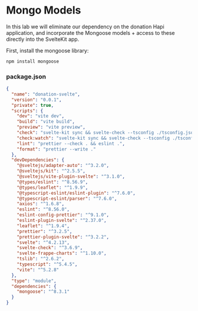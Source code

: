# Mongo Models

In this lab we will eliminate our dependency on the donation Hapi application, and incorporate the Mongoose models + access to these directly into the SvelteKit app.

First, install the mongoose library:

~~~bash
npm install mongoose
~~~

### package.json

~~~json
{
  "name": "donation-svelte",
  "version": "0.0.1",
  "private": true,
  "scripts": {
    "dev": "vite dev",
    "build": "vite build",
    "preview": "vite preview",
    "check": "svelte-kit sync && svelte-check --tsconfig ./tsconfig.json",
    "check:watch": "svelte-kit sync && svelte-check --tsconfig ./tsconfig.json --watch",
    "lint": "prettier --check . && eslint .",
    "format": "prettier --write ."
  },
  "devDependencies": {
    "@sveltejs/adapter-auto": "^3.2.0",
    "@sveltejs/kit": "^2.5.5",
    "@sveltejs/vite-plugin-svelte": "^3.1.0",
    "@types/eslint": "^8.56.9",
    "@types/leaflet": "^1.9.9",
    "@typescript-eslint/eslint-plugin": "^7.6.0",
    "@typescript-eslint/parser": "^7.6.0",
    "axios": "^1.6.8",
    "eslint": "^8.56.0",
    "eslint-config-prettier": "^9.1.0",
    "eslint-plugin-svelte": "^2.37.0",
    "leaflet": "^1.9.4",
    "prettier": "^3.2.5",
    "prettier-plugin-svelte": "^3.2.2",
    "svelte": "^4.2.13",
    "svelte-check": "^3.6.9",
    "svelte-frappe-charts": "^1.10.0",
    "tslib": "^2.6.2",
    "typescript": "^5.4.5",
    "vite": "^5.2.8"
  },
  "type": "module",
  "dependencies": {
    "mongoose": "^8.3.1"
  }
}
~~~

